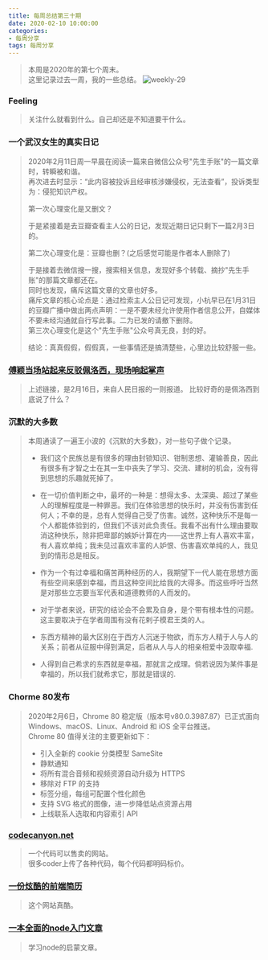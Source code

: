 ```yaml
---
title: 每周总结第三十期
date: 2020-02-10 10:00:00
categories:
- 每周分享
tags: 每周分享
---
```

> 本周是2020年的第七个周末。    
> 这里记录过去一周，我的一些总结。
![weekly-29](http://img.liugezhou.online/weekly29.png)

<!--more-->
### Feeling  
> 关注什么就看到什么。自己却还是不知道要干什么。  

### 一个武汉女生的真实日记  
> 2020年2月11日周一早晨在阅读一篇来自微信公众号"先生手账"的一篇文章时，转瞬被和谐。   
> 再次进去时显示：“此内容被投诉且经审核涉嫌侵权，无法查看”，投诉类型为：侵犯知识产权。  
>
> 第一次心理变化是又删文？  
>
> 于是紧接着是去豆瓣查看主人公的日记，发现近期日记只剩下一篇2月3日的。
>  
> 第二次心理变化是：豆瓣也删？(之后感觉可能是作者本人删除了)      
>
> 于是接着去微信搜一搜，搜索相关信息，发现好多个转载、摘抄"先生手账"的那篇文章都还在。  
> 同时也发现，痛斥这篇文章的文章也好多。  
> 痛斥文章的核心论点是：通过检索主人公日记可发现，小杭早已在1月31日的豆瓣广播中做出两点声明：一是不要未经允许使用作者信息公开，自媒体不要未经沟通就自行写此事。二为已发的请撤下删除。   
> 第三次心理变化是这个"先生手账"公众号真无良，封的好。  
> 
> 结论：真真假假，假假真，一些事情还是搞清楚些，心里边比较舒服一些。

### [傅颖当场站起来反驳佩洛西，现场响起掌声](https://mp.weixin.qq.com/s/QBOtcSyCtu1o_bJqXEKx9w)
> 上述链接，是2月16日，来自人民日报的一则报道。 
> 比较好奇的是佩洛西到底说了什么？

### 沉默的大多数
> 本周通读了一遍王小波的《沉默的大多数》，对一些句子做个记录。  
>  
> + 我们这个民族总是有很多的理由封锁知识、钳制思想、灌输善良，因此有很多有才智之士在其一生中丧失了学习、交流、建树的机会，没有得到思想的乐趣就死掉了。  
>
> + 在一切价值判断之中，最坏的一种是：想得太多、太深奥、超过了某些人的理解程度是一种罪恶。我们在体验思想的快乐时，并没有伤害到任何人；不幸的是，总有人觉得自己受了伤害。诚然，这种快乐不是每一个人都能体验到的，但我们不该对此负责任。我看不出有什么理由要取消这种快乐，除非把卑鄙的嫉妒计算在内——这世界上有人喜欢丰富，有人喜欢单纯；我未见过喜欢丰富的人妒恨、伤害喜欢单纯的人，我见到的情形总是相反。    
>
> + 作为一个有过幸福和痛苦两种经历的人，我期望下一代人能在思想方面有些空间来感到幸福，而且这种空间比给我的大得多。而这些呼吁当然是对那些立志要当军代表和道德教师的人而发的。
> 
> + 对于学者来说，研究的结论会不会累及自身，是个带有根本性的问题。这主要取决于在学者周围有没有花剌子模君王类的人。  
> 
> + 东西方精神的最大区别在于西方人沉迷于物欲，而东方人精于人与人的关系；前者从征服中得到满足，后者从人与人的相亲相爱中汲取幸福. 
>
> + 人得到自己希求的东西就是幸福，那就言之成理。倘若说因为某件事是幸福的，所以我们就希求它，那就是错误的.   

### Chorme 80发布
> 2020年2月6日，Chrome 80 稳定版（版本号v80.0.3987.87）已正式面向 Windows、macOS、Linux、Android 和 iOS 全平台推送。    
> Chrome 80 值得关注的主要更新如下：
> 
> + 引入全新的 cookie 分类模型 SameSite
> + 静默通知
> + 将所有混合音频和视频资源自动升级为 HTTPS
> + 移除对 FTP 的支持
> + 标签分组，每组可配置个性化颜色
> + 支持 SVG 格式的图像，进一步降低站点资源占用
> + 上线联系人选取和内容索引 API

### [codecanyon.net](https://codecanyon.net/)
> 一个代码可以售卖的网站。  
> 很多coder上传了各种代码，每个代码都明码标价。

### [一份炫酷的前端简历](https://www.strml.net/?source=imaring.com)
> 这个网站真酷。

### [一本全面的node入门文章](https://www.nodebeginner.org/index-zh-cn.html)
> 学习node的启蒙文章。